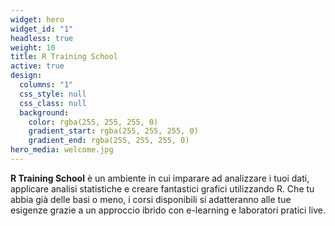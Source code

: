```yaml
---
widget: hero
widget_id: "1"
headless: true
weight: 10
title: R Training School
active: true
design:
  columns: "1"
  css_style: null
  css_class: null
  background:
    color: rgba(255, 255, 255, 0)
    gradient_start: rgba(255, 255, 255, 0)
    gradient_end: rgba(255, 255, 255, 0)
hero_media: welcome.jpg
---
```

**R Training School** è un ambiente in cui imparare ad analizzare i tuoi dati, applicare analisi statistiche e creare fantastici grafici utilizzando R. Che tu abbia già delle basi o meno, i corsi disponibili si adatteranno alle tue esigenze grazie a un approccio ibrido con e-learning e laboratori pratici live.